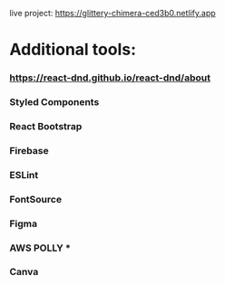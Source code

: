 live project: https://glittery-chimera-ced3b0.netlify.app


# Additional tools: 
### https://react-dnd.github.io/react-dnd/about
### Styled Components
### React Bootstrap
### Firebase
### ESLint
### FontSource
### Figma
### AWS POLLY *
### Canva
